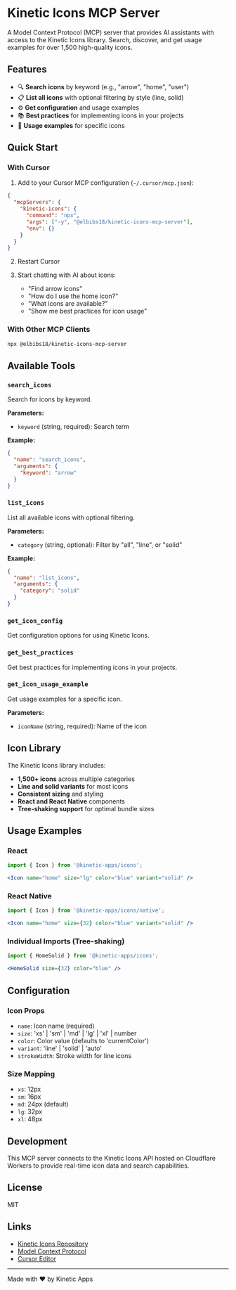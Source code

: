 # Kinetic Icons MCP Server

A Model Context Protocol (MCP) server that provides AI assistants with access to the Kinetic Icons library. Search, discover, and get usage examples for over 1,500 high-quality icons.

## Features

- 🔍 **Search icons** by keyword (e.g., "arrow", "home", "user")
- 📋 **List all icons** with optional filtering by style (line, solid)
- ⚙️ **Get configuration** and usage examples
- 📚 **Best practices** for implementing icons in your projects
- 🎯 **Usage examples** for specific icons

## Quick Start

### With Cursor

1. Add to your Cursor MCP configuration (`~/.cursor/mcp.json`):

```json
{
  "mcpServers": {
    "kinetic-icons": {
      "command": "npx",
      "args": ["-y", "@elbibs18/kinetic-icons-mcp-server"],
      "env": {}
    }
  }
}
```

2. Restart Cursor

3. Start chatting with AI about icons:
   - "Find arrow icons"
   - "How do I use the home icon?"
   - "What icons are available?"
   - "Show me best practices for icon usage"

### With Other MCP Clients

```bash
npx @elbibs18/kinetic-icons-mcp-server
```

## Available Tools

### `search_icons`
Search for icons by keyword.

**Parameters:**
- `keyword` (string, required): Search term

**Example:**
```json
{
  "name": "search_icons",
  "arguments": {
    "keyword": "arrow"
  }
}
```

### `list_icons`
List all available icons with optional filtering.

**Parameters:**
- `category` (string, optional): Filter by "all", "line", or "solid"

**Example:**
```json
{
  "name": "list_icons",
  "arguments": {
    "category": "solid"
  }
}
```

### `get_icon_config`
Get configuration options for using Kinetic Icons.

### `get_best_practices`
Get best practices for implementing icons in your projects.

### `get_icon_usage_example`
Get usage examples for a specific icon.

**Parameters:**
- `iconName` (string, required): Name of the icon

## Icon Library

The Kinetic Icons library includes:
- **1,500+ icons** across multiple categories
- **Line and solid variants** for most icons
- **Consistent sizing** and styling
- **React and React Native** components
- **Tree-shaking support** for optimal bundle sizes

## Usage Examples

### React
```jsx
import { Icon } from '@kinetic-apps/icons';

<Icon name="home" size="lg" color="blue" variant="solid" />
```

### React Native
```jsx
import { Icon } from '@kinetic-apps/icons/native';

<Icon name="home" size={32} color="blue" variant="solid" />
```

### Individual Imports (Tree-shaking)
```jsx
import { HomeSolid } from '@kinetic-apps/icons';

<HomeSolid size={32} color="blue" />
```

## Configuration

### Icon Props
- `name`: Icon name (required)
- `size`: 'xs' | 'sm' | 'md' | 'lg' | 'xl' | number
- `color`: Color value (defaults to 'currentColor')
- `variant`: 'line' | 'solid' | 'auto'
- `strokeWidth`: Stroke width for line icons

### Size Mapping
- `xs`: 12px
- `sm`: 16px
- `md`: 24px (default)
- `lg`: 32px
- `xl`: 48px

## Development

This MCP server connects to the Kinetic Icons API hosted on Cloudflare Workers to provide real-time icon data and search capabilities.

## License

MIT

## Links

- [Kinetic Icons Repository](https://github.com/kinetic-apps/icons)
- [Model Context Protocol](https://modelcontextprotocol.io/)
- [Cursor Editor](https://cursor.sh/)

---

Made with ❤️ by Kinetic Apps